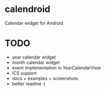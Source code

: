 calendroid
==========

Calendar widget for Android


TODO
==========
- year calendar widget
- month calendar widget
- event implementation in YearCalendarView
- ICS support
- docs + examples + screenshots
- better readme :)